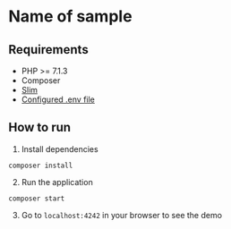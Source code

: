 # Name of sample

## Requirements
* PHP >= 7.1.3
* Composer
* [Slim](http://www.slimframework.com/)
* [Configured .env file](../../README.md)

## How to run

1. Install dependencies

```
composer install
```

2. Run the application

```
composer start
```

3. Go to `localhost:4242` in your browser to see the demo